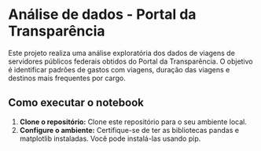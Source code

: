 # Análise de dados - Portal da Transparência

Este projeto realiza uma análise exploratória dos dados de viagens de servidores públicos federais obtidos do Portal da Transparência. O objetivo é identificar padrões de gastos com viagens, duração das viagens e destinos mais frequentes por cargo.

## Como executar o notebook

1.  **Clone o repositório:** Clone este repositório para o seu ambiente local.
2.  **Configure o ambiente:** Certifique-se de ter as bibliotecas pandas e matplotlib instaladas. Você pode instalá-las usando pip.
